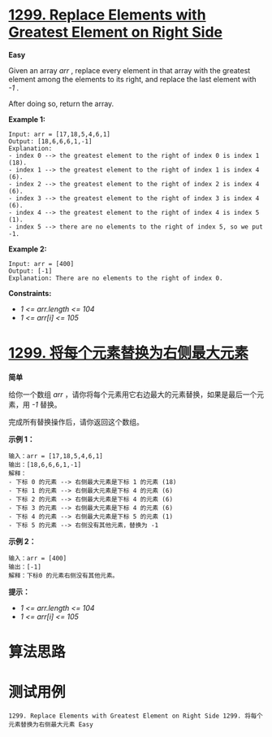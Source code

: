 # [1299. Replace Elements with Greatest Element on Right Side][enTitle]

**Easy**

Given an array  *arr* , replace every element in that array with the greatest element among the elements to its right, and replace the last element with  *-1* .

After doing so, return the array.



**Example 1:** 

```
Input: arr = [17,18,5,4,6,1]
Output: [18,6,6,6,1,-1]
Explanation: 
- index 0 --> the greatest element to the right of index 0 is index 1 (18).
- index 1 --> the greatest element to the right of index 1 is index 4 (6).
- index 2 --> the greatest element to the right of index 2 is index 4 (6).
- index 3 --> the greatest element to the right of index 3 is index 4 (6).
- index 4 --> the greatest element to the right of index 4 is index 5 (1).
- index 5 --> there are no elements to the right of index 5, so we put -1.

```

**Example 2:** 

```
Input: arr = [400]
Output: [-1]
Explanation: There are no elements to the right of index 0.

```



**Constraints:** 

-  *1 <= arr.length <= 104*  
-  *1 <= arr[i] <= 105* 


# [1299. 将每个元素替换为右侧最大元素][cnTitle]

**简单**

给你一个数组  *arr*  ，请你将每个元素用它右边最大的元素替换，如果是最后一个元素，用  *-1*  替换。

完成所有替换操作后，请你返回这个数组。



**示例 1：** 

```
输入：arr = [17,18,5,4,6,1]
输出：[18,6,6,6,1,-1]
解释：
- 下标 0 的元素 --> 右侧最大元素是下标 1 的元素 (18)
- 下标 1 的元素 --> 右侧最大元素是下标 4 的元素 (6)
- 下标 2 的元素 --> 右侧最大元素是下标 4 的元素 (6)
- 下标 3 的元素 --> 右侧最大元素是下标 4 的元素 (6)
- 下标 4 的元素 --> 右侧最大元素是下标 5 的元素 (1)
- 下标 5 的元素 --> 右侧没有其他元素，替换为 -1

```

**示例 2：** 

```
输入：arr = [400]
输出：[-1]
解释：下标0 的元素右侧没有其他元素。

```



**提示：** 

-  *1 <= arr.length <= 104*  
-  *1 <= arr[i] <= 105* 




# 算法思路

# 测试用例
```
1299. Replace Elements with Greatest Element on Right Side 1299. 将每个元素替换为右侧最大元素 Easy
```

[enTitle]: https://leetcode.com/problems/replace-elements-with-greatest-element-on-right-side/
[cnTitle]: https://leetcode-cn.com/problems/replace-elements-with-greatest-element-on-right-side/

